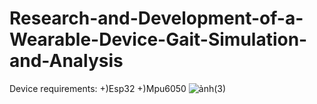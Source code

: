 # Research-and-Development-of-a-Wearable-Device-Gait-Simulation-and-Analysis
Device requirements: +)Esp32
                     +)Mpu6050 
![ảnh(3)](https://github.com/user-attachments/assets/a7d3d236-69ef-412a-8b90-cd1d1636b262)
